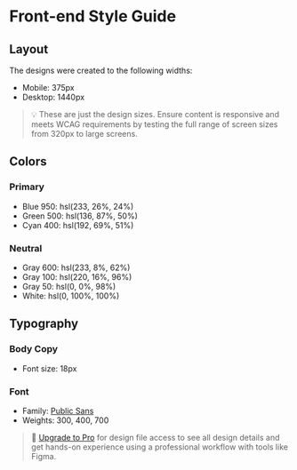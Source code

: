 # Front-end Style Guide

## Layout

The designs were created to the following widths:

- Mobile: 375px
- Desktop: 1440px

> 💡 These are just the design sizes. Ensure content is responsive and meets WCAG requirements by testing the full range of screen sizes from 320px to large screens.

## Colors

### Primary

- Blue 950: hsl(233, 26%, 24%)
- Green 500: hsl(136, 87%, 50%)
- Cyan 400: hsl(192, 69%, 51%)

### Neutral

- Gray 600: hsl(233, 8%, 62%)
- Gray 100: hsl(220, 16%, 96%)
- Gray 50: hsl(0, 0%, 98%)
- White: hsl(0, 100%, 100%)

## Typography

### Body Copy

- Font size: 18px

### Font

- Family: [Public Sans](https://fonts.google.com/specimen/Public+Sans)
- Weights: 300, 400, 700

> 💎 [Upgrade to Pro](https://www.frontendmentor.io/pro?ref=style-guide) for design file access to see all design details and get hands-on experience using a professional workflow with tools like Figma.
